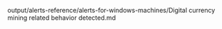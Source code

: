 output/alerts-reference/alerts-for-windows-machines/Digital currency mining related behavior detected.md
